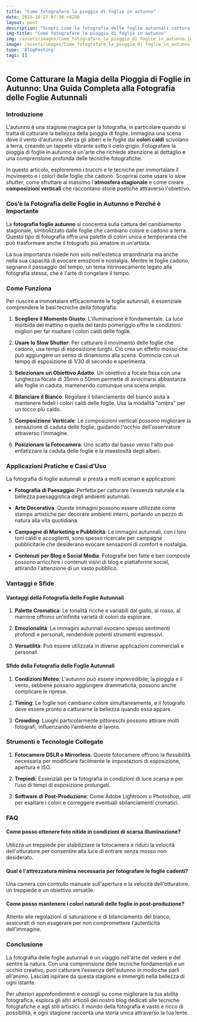 ```yaml
---
title: "Come fotografare la pioggia di foglie in autunno"
date: 2025-10-27 07:30 +0200
layout: post
description: "Scopri come la fotografia delle foglie autunnali cattura colori caldi e movimento con tecniche slow shutter e composizione verticale per immagini poetiche."
img-title: "Come fotografare la pioggia di foglie in autunno"
img: /assets/images/Come_fotografare_la_pioggia_di_foglie_in_autunno.jpg
image: /assets/images/Come_fotografare_la_pioggia_di_foglie_in_autunno.jpg
type: 'BlogPosting'
tags: []
---
```


## Come Catturare la Magia della Pioggia di Foglie in Autunno: Una Guida Completa alla Fotografia delle Foglie Autunnali

### Introduzione

L'autunno è una stagione magica per la fotografia, in particolare quando si tratta di catturare la bellezza della pioggia di foglie. Immagina una scena dove il vento d'autunno sferza gli alberi e le foglie dai **colori caldi** scivolano a terra, creando un tappeto vibrante sotto il cielo grigio. Fotografare la pioggia di foglie in autunno è un'arte che richiede attenzione al dettaglio e una comprensione profonda delle tecniche fotografiche. 

In questo articolo, esploreremo i trucchi e le tecniche per immortalare il movimento e i colori delle foglie che cadono. Scoprirai come usare lo *slow shutter*, come sfruttare al massimo l'**atmosfera stagionale** e come creare **composizioni verticali** che raccontano storie poetiche attraverso l'obiettivo.

### Cos’è la Fotografia delle Foglie in Autunno e Perché è Importante

La **fotografia foglie autunno** si concentra sulla cattura del cambiamento stagionale, simbolizzato dalle foglie che cambiano colore e cadono a terra. Questo tipo di fotografia offre una palette di colori unica e temporanea che può trasformare anche il fotografo più amatore in un'artista. 

La sua importanza risiede non solo nell'estetica straordinaria ma anche nella sua capacità di evocare emozioni e nostalgia. Mentre le foglie cadono, segnano il passaggio del tempo, un tema intrinsecamente legato alla fotografia stessa, che è l'arte di congelare il tempo.

### Come Funziona

Per riuscire a immortalare efficacemente le foglie autunnali, è essenziale comprendere le basi tecniche della fotografia:

1. **Scegliere il Momento Giusto**: L'illuminazione è fondamentale. La luce morbida del mattino o quella del tardo pomeriggio offre le condizioni migliori per far risaltare i colori caldi delle foglie.

2. **Usare lo Slow Shutter**: Per catturare il movimento delle foglie che cadono, usa tempi di esposizione lunghi. Ciò crea un effetto mosso che può aggiungere un senso di dinamismo alla scena. Comincia con un tempo di esposizione di 1/30 di secondo e sperimenta.

3. **Selezionare un Obiettivo Adatto**: Un obiettivo a focale fissa con una lunghezza focale di 35mm o 50mm permette di avvicinarsi abbastanza alle foglie in caduta, mantenendo comunque una scena ampia.

4. **Bilanciare il Bianco**: Regolare il bilanciamento del bianco aiuta a mantenere fedeli i colori caldi delle foglie. Usa la modalità "ombra" per un tocco più caldo.

5. **Composizione Verticale**: Le composizioni verticali possono migliorare la sensazione di caduta delle foglie, guidando l'occhio dell'osservatore attraverso l'immagine.

6. **Posizionare la Fotocamera**: Uno scatto dal basso verso l'alto può enfatizzare la caduta delle foglie e la maestosità degli alberi.

### Applicazioni Pratiche e Casi d’Uso

La fotografia di foglie autunnali si presta a molti scenari e applicazioni:

- **Fotografia di Paesaggio**: Perfetta per catturare l'essenza naturale e la bellezza paesaggistica degli ambienti autunnali.

- **Arte Decorativa**: Queste immagini possono essere utilizzate come stampe artistiche per decorare ambienti interni, portando un pezzo di natura alla vita quotidiana.

- **Campagne di Marketing e Pubblicità**: Le immagini autunnali, con i loro toni caldi e accoglienti, sono spesso ricercate per campagne pubblicitarie che desiderano evocare sensazioni di comfort e nostalgia.

- **Contenuti per Blog e Social Media**: Fotografie ben fatte e ben composte possono arricchire i contenuti visivi di blog e piattaforme social, attirando l'attenzione di un vasto pubblico.

### Vantaggi e Sfide

#### Vantaggi della Fotografia delle Foglie Autunnali

1. **Palette Cromatica**: Le tonalità ricche e variabili dal giallo, al rosso, al marrone offrono un'infinita varietà di colori da esplorare.

2. **Emozionalità**: Le immagini autunnali evocano spesso sentimenti profondi e personali, rendendole potenti strumenti espressivi.

3. **Versatilità**: Può essere utilizzata in diverse applicazioni commerciali e personali.

#### Sfide della Fotografia delle Foglie Autunnali

1. **Condizioni Meteo**: L'autunno può essere imprevedibile; la pioggia e il vento, sebbene possano aggiungere drammaticità, possono anche complicare le riprese.

2. **Timing**: Le foglie non cambiano colore simultaneamente, e il fotografo deve essere pronto a catturarne la bellezza quando essa appare.

3. **Crowding**: Luoghi particolarmente pittoreschi possono attirare molti fotografi, influenzando l'ambiente di lavoro.

### Strumenti e Tecnologie Collegate

1. **Fotocamere DSLR o Mirrorless**: Queste fotocamere offrono la flessibilità necessaria per modificare facilmente le impostazioni di esposizione, apertura e ISO.

2. **Trepiedi**: Essenziali per la fotografia in condizioni di luce scarsa e per l’uso di tempi di esposizione prolungati.

3. **Software di Post-Produzione**: Come Adobe Lightroom o Photoshop, utili per esaltare i colori e correggere eventuali sbilanciamenti cromatici.

### FAQ

#### Come posso ottenere foto nitide in condizioni di scarsa illuminazione?

Utilizza un treppiede per stabilizzare la fotocamera e riduci la velocità dell'otturatore per consentire alla luce di entrare senza mosso non desiderato.

#### Qual è l'attrezzatura minima necessaria per fotografare le foglie cadenti?

Una camera con controllo manuale sull'apertura e la velocità dell'otturatore, un treppiede e un obiettivo versatile.

#### Come posso mantenere i colori naturali delle foglie in post-produzione?

Attento alle regolazioni di saturazione e di bilanciamento del bianco; assicurati di non esagerare per non compromettere l'autenticità dell'immagine.

### Conclusione

La fotografia delle foglie autunnali è un viaggio nell'arte del vedere e del sentire la natura. Con una comprensione delle tecniche fondamentali e un occhio creativo, puoi catturare l'essenza dell'autunno in modo che parli all'animo. Lasciati ispirare da questa stagione e immergiti nella bellezza di ogni istante.

Per ulteriori approfondimenti e consigli su come migliorare la tua abilità fotografica, esplora gli altri articoli del nostro blog dedicati alle tecniche fotografiche e agli stili artistici. Il mondo della fotografia è vasto e ricco di possibilità, e ogni stagione racconta una storia unica attraverso la tua lente.